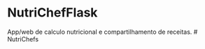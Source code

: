 # NutriChefFlask
App/web de calculo nutricional e compartilhamento de receitas.
#   N u t r i C h e f s  
 